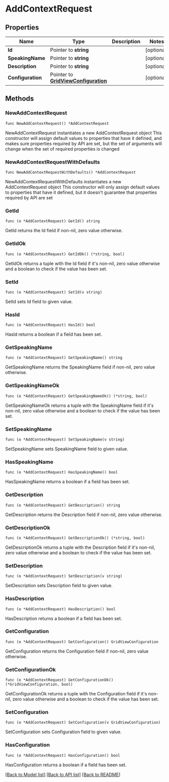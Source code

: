 # AddContextRequest

## Properties

Name | Type | Description | Notes
------------ | ------------- | ------------- | -------------
**Id** | Pointer to **string** |  | [optional] 
**SpeakingName** | Pointer to **string** |  | [optional] 
**Description** | Pointer to **string** |  | [optional] 
**Configuration** | Pointer to [**GridViewConfiguration**](GridViewConfiguration.md) |  | [optional] 

## Methods

### NewAddContextRequest

`func NewAddContextRequest() *AddContextRequest`

NewAddContextRequest instantiates a new AddContextRequest object
This constructor will assign default values to properties that have it defined,
and makes sure properties required by API are set, but the set of arguments
will change when the set of required properties is changed

### NewAddContextRequestWithDefaults

`func NewAddContextRequestWithDefaults() *AddContextRequest`

NewAddContextRequestWithDefaults instantiates a new AddContextRequest object
This constructor will only assign default values to properties that have it defined,
but it doesn't guarantee that properties required by API are set

### GetId

`func (o *AddContextRequest) GetId() string`

GetId returns the Id field if non-nil, zero value otherwise.

### GetIdOk

`func (o *AddContextRequest) GetIdOk() (*string, bool)`

GetIdOk returns a tuple with the Id field if it's non-nil, zero value otherwise
and a boolean to check if the value has been set.

### SetId

`func (o *AddContextRequest) SetId(v string)`

SetId sets Id field to given value.

### HasId

`func (o *AddContextRequest) HasId() bool`

HasId returns a boolean if a field has been set.

### GetSpeakingName

`func (o *AddContextRequest) GetSpeakingName() string`

GetSpeakingName returns the SpeakingName field if non-nil, zero value otherwise.

### GetSpeakingNameOk

`func (o *AddContextRequest) GetSpeakingNameOk() (*string, bool)`

GetSpeakingNameOk returns a tuple with the SpeakingName field if it's non-nil, zero value otherwise
and a boolean to check if the value has been set.

### SetSpeakingName

`func (o *AddContextRequest) SetSpeakingName(v string)`

SetSpeakingName sets SpeakingName field to given value.

### HasSpeakingName

`func (o *AddContextRequest) HasSpeakingName() bool`

HasSpeakingName returns a boolean if a field has been set.

### GetDescription

`func (o *AddContextRequest) GetDescription() string`

GetDescription returns the Description field if non-nil, zero value otherwise.

### GetDescriptionOk

`func (o *AddContextRequest) GetDescriptionOk() (*string, bool)`

GetDescriptionOk returns a tuple with the Description field if it's non-nil, zero value otherwise
and a boolean to check if the value has been set.

### SetDescription

`func (o *AddContextRequest) SetDescription(v string)`

SetDescription sets Description field to given value.

### HasDescription

`func (o *AddContextRequest) HasDescription() bool`

HasDescription returns a boolean if a field has been set.

### GetConfiguration

`func (o *AddContextRequest) GetConfiguration() GridViewConfiguration`

GetConfiguration returns the Configuration field if non-nil, zero value otherwise.

### GetConfigurationOk

`func (o *AddContextRequest) GetConfigurationOk() (*GridViewConfiguration, bool)`

GetConfigurationOk returns a tuple with the Configuration field if it's non-nil, zero value otherwise
and a boolean to check if the value has been set.

### SetConfiguration

`func (o *AddContextRequest) SetConfiguration(v GridViewConfiguration)`

SetConfiguration sets Configuration field to given value.

### HasConfiguration

`func (o *AddContextRequest) HasConfiguration() bool`

HasConfiguration returns a boolean if a field has been set.


[[Back to Model list]](../README.md#documentation-for-models) [[Back to API list]](../README.md#documentation-for-api-endpoints) [[Back to README]](../README.md)


